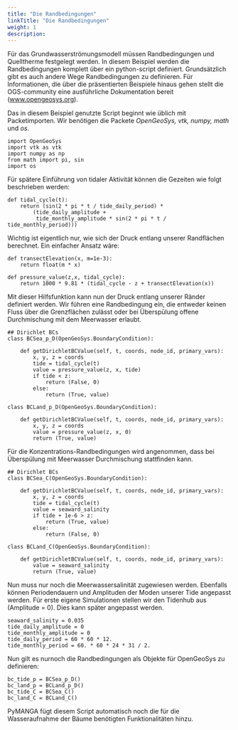 ```yaml
---
title: "Die Randbedingungen"
linkTitle: "Die Randbedingungen"
weight: 1
description:
---
```


Für das Grundwasserströmungsmodell müssen Randbedingungen und Quelltherme festgelegt werden.
In diesem Beispiel werden die Randbedingungen komplett über ein python-script definiert.
Grundsätzlich gibt es auch andere Wege Randbedingungen zu definieren.
Für Informationen, die über die präsentierten Beispiele hinaus gehen stellt die OGS-community eine ausführliche Dokumentation bereit (www.opengeosys.org).

Das in diesem Beispiel genutzte Script beginnt wie üblich mit Packetimporten.
Wir benötigen die Packete *OpenGeoSys, vtk, numpy, math* und *os*.

	import OpenGeoSys
	import vtk as vtk
	import numpy as np
	from math import pi, sin
	import os

Für spätere Einführung von tidaler Aktivität können die Gezeiten wie folgt beschrieben werden:

    def tidal_cycle(t):
        return (sin(2 * pi * t / tide_daily_period) *
            (tide_daily_amplitude +
             tide_monthly_amplitude * sin(2 * pi * t / tide_monthly_period)))

Wichtig ist eigentlich nur, wie sich der Druck entlang unserer Randflächen berechnet.
Ein einfacher Ansatz wäre:

    def transectElevation(x, m=1e-3):
        return float(m * x)

    def pressure_value(z,x, tidal_cycle):
        return 1000 * 9.81 * (tidal_cycle - z + transectElevation(x))

Mit dieser Hilfsfunktion kann nun der Druck entlang unserer Ränder definiert werden.
Wir führen eine Randbedingung ein, die entweder keinen Fluss über die Grenzflächen zulässt oder bei Überspülung offene Durchmischung mit dem Meerwasser erlaubt.

    ## Dirichlet BCs
    class BCSea_p_D(OpenGeoSys.BoundaryCondition):

        def getDirichletBCValue(self, t, coords, node_id, primary_vars):
            x, y, z = coords
            tide = tidal_cycle(t)
            value = pressure_value(z, x, tide)
            if tide < z:
                return (False, 0)
            else:
                return (True, value)

    class BCLand_p_D(OpenGeoSys.BoundaryCondition):

        def getDirichletBCValue(self, t, coords, node_id, primary_vars):
            x, y, z = coords
            value = pressure_value(z, x, 0)
            return (True, value)

Für die Konzentrations-Randbedingungen wird angenommen, dass bei Überspülung mit Meerwasser Durchmischung stattfinden kann.


    ## Dirichlet BCs
    class BCSea_C(OpenGeoSys.BoundaryCondition):

        def getDirichletBCValue(self, t, coords, node_id, primary_vars):
            x, y, z = coords
            tide = tidal_cycle(t)
            value = seaward_salinity
            if tide + 1e-6 > z:
                return (True, value)
            else:
                return (False, 0)

    class BCLand_C(OpenGeoSys.BoundaryCondition):

        def getDirichletBCValue(self, t, coords, node_id, primary_vars):
            value = seaward_salinity
            return (True, value)

Nun muss nur noch die Meerwassersalinität zugewiesen werden.
Ebenfalls können Periodendauern und Amplituden der Moden unserer Tide angepasst werden.
Für erste eigene Simulationen stellen wir den Tidenhub aus (Amplitude = 0).
Dies kann später angepasst werden.

    seaward_salinity = 0.035
    tide_daily_amplitude = 0
    tide_monthly_amplitude = 0
    tide_daily_period = 60 * 60 * 12.
    tide_monthly_period = 60. * 60 * 24 * 31 / 2.
	
Nun gilt es nurnoch die Randbedingungen als Objekte für OpenGeoSys zu definieren:

    bc_tide_p = BCSea_p_D()
    bc_land_p = BCLand_p_D()
    bc_tide_C = BCSea_C()
    bc_land_C = BCLand_C()

PyMANGA fügt diesem Script automatisch noch die für die Wasseraufnahme der Bäume benötigten Funktionalitäten hinzu.
